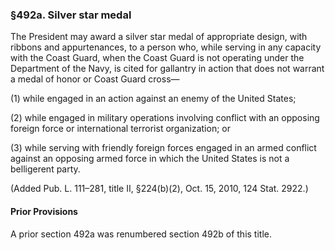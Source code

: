 ### §492a. Silver star medal ###

The President may award a silver star medal of appropriate design, with ribbons and appurtenances, to a person who, while serving in any capacity with the Coast Guard, when the Coast Guard is not operating under the Department of the Navy, is cited for gallantry in action that does not warrant a medal of honor or Coast Guard cross—

(1) while engaged in an action against an enemy of the United States;

(2) while engaged in military operations involving conflict with an opposing foreign force or international terrorist organization; or

(3) while serving with friendly foreign forces engaged in an armed conflict against an opposing armed force in which the United States is not a belligerent party.

(Added Pub. L. 111–281, title II, §224(b)(2), Oct. 15, 2010, 124 Stat. 2922.)

#### Prior Provisions ####

A prior section 492a was renumbered section 492b of this title.